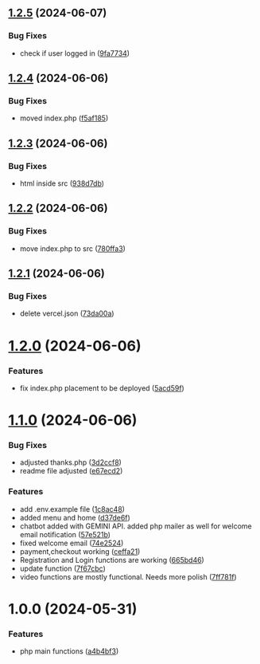 ## [1.2.5](https://github.com/mr-jones123/Video-Store/compare/v1.2.4...v1.2.5) (2024-06-07)


### Bug Fixes

* check if user logged in ([9fa7734](https://github.com/mr-jones123/Video-Store/commit/9fa7734d2f3ff3bde2aa7ddbb2b32ba33de54cb3))

## [1.2.4](https://github.com/mr-jones123/Video-Store/compare/v1.2.3...v1.2.4) (2024-06-06)


### Bug Fixes

* moved index.php ([f5af185](https://github.com/mr-jones123/Video-Store/commit/f5af1857987a08003f0e37ceb43867314b64c8ba))

## [1.2.3](https://github.com/mr-jones123/Video-Store/compare/v1.2.2...v1.2.3) (2024-06-06)


### Bug Fixes

* html inside src ([938d7db](https://github.com/mr-jones123/Video-Store/commit/938d7dbb7b51f8a8e6cb5a9da544753501c79667))

## [1.2.2](https://github.com/mr-jones123/Video-Store/compare/v1.2.1...v1.2.2) (2024-06-06)


### Bug Fixes

* move index.php to src ([780ffa3](https://github.com/mr-jones123/Video-Store/commit/780ffa3a1991fb6b90c1bcbe4f00e7d2061d8b25))

## [1.2.1](https://github.com/mr-jones123/Video-Store/compare/v1.2.0...v1.2.1) (2024-06-06)


### Bug Fixes

* delete vercel.json ([73da00a](https://github.com/mr-jones123/Video-Store/commit/73da00a61ce5c388d0e69334321f574cbb1a3bc9))

# [1.2.0](https://github.com/mr-jones123/Video-Store/compare/v1.1.0...v1.2.0) (2024-06-06)


### Features

* fix index.php placement to be deployed ([5acd59f](https://github.com/mr-jones123/Video-Store/commit/5acd59f37bbe88aff886abc9530ad816a2bf967f))

# [1.1.0](https://github.com/mr-jones123/Video-Store/compare/v1.0.0...v1.1.0) (2024-06-06)


### Bug Fixes

* adjusted thanks.php ([3d2ccf8](https://github.com/mr-jones123/Video-Store/commit/3d2ccf83f194dab776ac7ee2d83f064645cd5198))
* readme file adjusted ([e67ecd2](https://github.com/mr-jones123/Video-Store/commit/e67ecd26b089708c9b500f0cefa2796921f1cf26))


### Features

* add .env.example file ([1c8ac48](https://github.com/mr-jones123/Video-Store/commit/1c8ac481167fe99543f7fe4a60c81ad0b6aa5363))
* added menu and home ([d37de6f](https://github.com/mr-jones123/Video-Store/commit/d37de6f9ec16d4436ae2814506881bbd47afd810))
* chatbot added with GEMINI API. added php mailer as well for welcome email notification ([57e521b](https://github.com/mr-jones123/Video-Store/commit/57e521b1ac941b4feaf0a065f4a0688ed1b064c4))
* fixed welcome email ([74e2524](https://github.com/mr-jones123/Video-Store/commit/74e25243706e7a53cd2357b8f144793ce3b30a3e))
* payment,checkout working ([ceffa21](https://github.com/mr-jones123/Video-Store/commit/ceffa21a76eca15f090695d32e082da2bf1c96f0))
* Registration and Login functions are working ([665bd46](https://github.com/mr-jones123/Video-Store/commit/665bd46f303f91eb9f3b4f84b612bf3904b7423f))
* update function ([7f67cbc](https://github.com/mr-jones123/Video-Store/commit/7f67cbcac887651b9a980606de146ca9b679dc37))
* video functions are mostly functional. Needs more polish ([7ff781f](https://github.com/mr-jones123/Video-Store/commit/7ff781ff00417df03d0728cc804791db21f1d9d8))

# 1.0.0 (2024-05-31)


### Features

* php main functions ([a4b4bf3](https://github.com/mr-jones123/Video-Store/commit/a4b4bf3ed7ff041dc0554188991f9105dce5074a))
